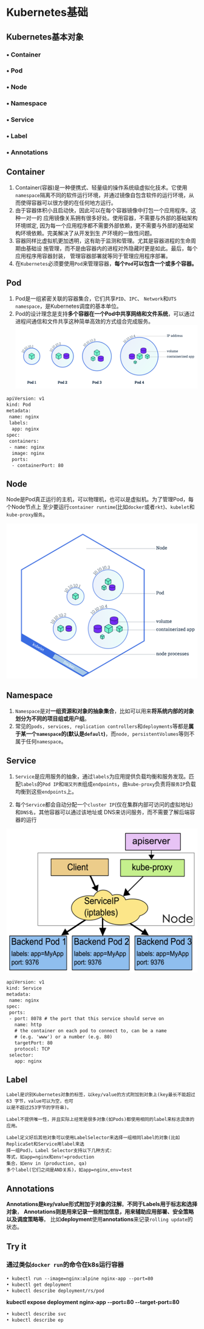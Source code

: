 # Kubernetes基础

## Kubernetes基本对象

### • Container
### • Pod
### • Node
### • Namespace 
### • Service
### • Label
### • Annotations


## Container

1. Container(容器)是一种便携式、轻量级的操作系统级虚拟化技术。它使用`namespace`隔离不同的软件运行环境，并通过镜像自包含软件的运行环境，从而使得容器可以很方便的在任何地方运行。
2. 由于容器体积小且启动快，因此可以在每个容器镜像中打包一个应用程序。这种一对一的 应用镜像关系拥有很多好处。使用容器，不需要与外部的基础架构环境绑定, 因为每一个应用程序都不需要外部依赖，更不需要与外部的基础架构环境依赖。完美解决了从开发到生 产环境的一致性问题。
3. 容器同样比虚拟机更加透明，这有助于监测和管理。尤其是容器进程的生命周期由基础设 施管理，而不是由容器内的进程对外隐藏时更是如此。最后，每个应用程序用容器封装， 管理容器部署就等同于管理应用程序部署。
4. 在`Kubernetes`必须要使用`Pod`来管理容器，**每个`Pod`可以包含一个或多个容器。**


## Pod

1. Pod是一组紧密关联的容器集合，它们共享`PID`、`IPC`、 `Network`和`UTS namespace`，是Kubernetes调度的基本单位。
2. Pod的设计理念是支持**多个容器在一个Pod中共享网络和文件系统**，可以通过进程间通信和文件共享这种简单高效的方式组合完成服务。
![Alt Image Text](images/basic5/1.jpg "body image")

```
apiVersion: v1 
kind: Pod 
metadata:
 name: nginx 
 labels:
  app: nginx 
spec:
 containers:
 - name: nginx
  image: nginx 
  ports:
  - containerPort: 80
```


## Node

Node是Pod真正运行的主机，可以物理机，也可以是虚拟机。为了管理Pod，每个Node节点上 至少要运行`container runtime`(比如`docker`或者`rkt`)、`kubelet`和`kube-proxy服务`。

![Alt Image Text](images/basic5/2.jpg "body image")

## Namespace

1. `Namespace`是对**一组资源和对象的抽象集合**，比如可以用来**将系统内部的对象划分为不同的项目组或用户组**。
2. 常见的`pods, services, replication controllers`和`deployments`等都是**属于某一个`namespace`的(默认是`default`)**，而`node, persistentVolumes`等则不属于任何`namespace`。

## Service

1. `Service`是应用服务的抽象，通过`labels`为应用提供负载均衡和服务发现。匹配`labels`的`Pod IP`和`端又列表`组成`endpoints`，由`kube-proxy`负责将`服务IP`负载均衡到这些`endpoints`上。

2. 每个`Service`都会自动分配一个`cluster IP`(仅在集群内部可访问的虚拟地址)和`DNS名`，其他容器可以通过该地址或 DNS来访问服务，而不需要了解后端容 器的运行

![Alt Image Text](images/basic5/3.jpg "body image")

```
apiVersion: v1 
kind: Service 
metadata:
 name: nginx
spec:
 ports:
 - port: 8078 # the port that this service should serve on
   name: http
   # the container on each pod to connect to, can be a name 
   # (e.g. 'www') or a number (e.g. 80)
   targetPort: 80
   protocol: TCP
 selector: 
   app: nginx
```

## Label

```
Label是识别Kubernetes对象的标签，以key/value的方式附加到对象上(key最长不能超过63 字节，value可以为空，也可
以是不超过253字节的字符串)。
```

```
Label不提供唯一性，并且实际上经常是很多对象(如Pods)都使用相同的label来标志具体的应用。
```

```
Label定义好后其他对象可以使用LabelSelector来选择一组相同label的对象(比如ReplicaSet和Service用label来选
择一组Pod)。Label Selector支持以下几种方式:
等式，如app=nginx和env!=production
集合，如env in (production, qa)
多个label(它们之间是AND关系)，如app=nginx,env=test
```


## Annotations

**Annotations是key/value形式附加于对象的注解**。**不同于Labels用于标志和选择对象**， **Annotations则是用来记录一些附加信息，用来辅助应用部署、安全策略以及调度策略等**。 比如**deployment**使用**annotations**来记录`rolling update`的状态。

## Try it

### 通过类似`docker run`的命令在k8s运行容器

```
• kubectl run --image=nginx:alpine nginx-app --port=80 
• kubectl get deployment
• kubectl describe deployment/rs/pod
```

**kubectl expose deployment nginx-app --port=80 --target-port=80**

```
• kubectl describe svc
• kubectl describe ep
```


